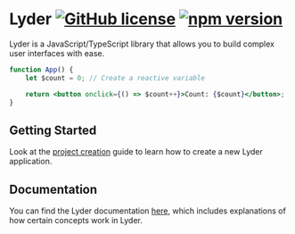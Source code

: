 # Lyder [![GitHub license](https://img.shields.io/badge/license-MIT-blue.svg)](https://github.com/fahmed10/lyder/blob/main/LICENSE) [![npm version](https://img.shields.io/npm/v/lyder.svg?style=flat)](https://www.npmjs.com/package/lyder)

Lyder is a JavaScript/TypeScript library that allows you to build complex user interfaces with ease.
```jsx
function App() {
    let $count = 0; // Create a reactive variable

    return <button onclick={() => $count++}>Count: {$count}</button>;
}
```

## Getting Started
Look at the [project creation](https://github.com/fahmed10/lyder/wiki/Creating-a-New-Project-With-Lyder) guide to
learn how to create a new Lyder application.

## Documentation
You can find the Lyder documentation [here](https://github.com/fahmed10/lyder/wiki), which includes explanations of how certain concepts work in Lyder.